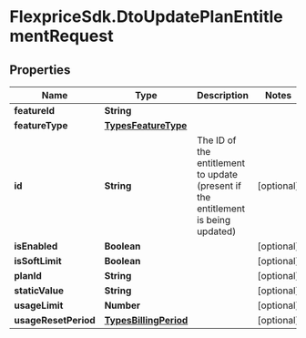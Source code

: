# FlexpriceSdk.DtoUpdatePlanEntitlementRequest

## Properties

Name | Type | Description | Notes
------------ | ------------- | ------------- | -------------
**featureId** | **String** |  | 
**featureType** | [**TypesFeatureType**](TypesFeatureType.md) |  | 
**id** | **String** | The ID of the entitlement to update (present if the entitlement is being updated) | [optional] 
**isEnabled** | **Boolean** |  | [optional] 
**isSoftLimit** | **Boolean** |  | [optional] 
**planId** | **String** |  | [optional] 
**staticValue** | **String** |  | [optional] 
**usageLimit** | **Number** |  | [optional] 
**usageResetPeriod** | [**TypesBillingPeriod**](TypesBillingPeriod.md) |  | [optional] 


